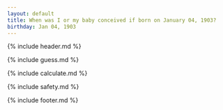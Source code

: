 ```yaml
---
layout: default
title: When was I or my baby conceived if born on January 04, 1903?
birthday: Jan 04, 1903
---
```


{% include header.md %}

{% include guess.md %}

{% include calculate.md %}

{% include safety.md %}

{% include footer.md %}



